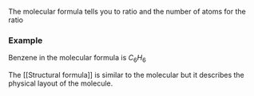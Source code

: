 The molecular formula tells you to ratio and the number of atoms for the ratio

### Example
Benzene in the molecular formula is $C_{6}H_{6}$

The [[Structural formula]] is similar to the molecular but it describes the physical layout of the molecule.